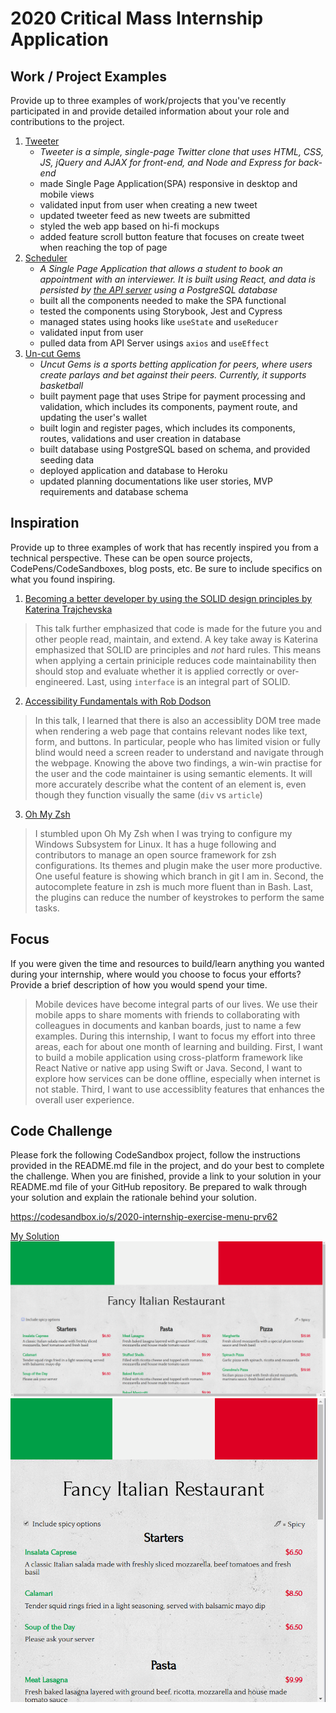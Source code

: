 # 2020 Critical Mass Internship Application

## Work / Project Examples

Provide up to three examples of work/projects that you've recently participated in and provide detailed information about your role and contributions to the project.
1. [Tweeter](https://github.com/Michael-Xie/tweeter)
    * *Tweeter is a simple, single-page Twitter clone that uses HTML, CSS, JS, jQuery and AJAX for front-end, and Node and Express for back-end*
    * made Single Page Application(SPA) responsive in desktop and mobile views
    * validated input from user when creating a new tweet
    * updated tweeter feed as new tweets are submitted
    * styled the web app based on hi-fi mockups
    * added feature scroll button feature that focuses on create tweet when reaching the top of page
2. [Scheduler](https://github.com/Michael-Xie/scheduler)
    * *A Single Page Application that allows a student to book an appointment with an interviewer. It is built using React, and data is persisted by [the API server](https://github.com/Michael-Xie/scheduler-api) using a PostgreSQL database* 
    * built all the components needed to make the SPA functional
    * tested the components using Storybook, Jest and Cypress
    * managed states using hooks like `useState` and `useReducer`
    * validated input from user
    * pulled data from API Server usings `axios` and `useEffect`
3. [Un-cut Gems](https://github.com/pizzani/uncut-gems-client)
    * *Uncut Gems is a sports betting application for peers, where users create parlays and bet against their peers. Currently, it supports basketball*
    * built payment page that uses Stripe for payment processing and validation, which includes its components, payment route, and updating the user's wallet
    * built login and register pages, which includes its components, routes, validations and user creation in database
    * built database using PostgreSQL based on schema, and provided seeding data
    * deployed application and database to Heroku
    * updated planning documentations like user stories, MVP requirements and database schema

## Inspiration

Provide up to three examples of work that has recently inspired you from a technical perspective. These can be open source projects, CodePens/CodeSandboxes, blog posts, etc. Be sure to include specifics on what you found inspiring.
1. [Becoming a better developer by using the SOLID design principles by Katerina Trajchevska](https://www.youtube.com/watch?v=rtmFCcjEgEw)
> This talk further emphasized that code is made for the future you and other people read, maintain, and extend. A key take away is Katerina emphasized that SOLID are principles and *not* hard rules. This means when applying a certain priniciple reduces code maintainability then should stop and evaluate whether it is applied correctly or over-engineered. Last, using `interface` is an integral part of SOLID.
2. [Accessibility Fundamentals with Rob Dodson](https://www.youtube.com/watch?v=z8xUCzToff8)
> In this talk, I learned that there is also an accessiblity DOM tree made when rendering a web page that contains relevant nodes like text, form, and buttons. In particular, people who has limited vision or fully blind would need a screen reader to understand and navigate through the webpage. Knowing the above two findings, a win-win practise for the user and the code maintainer is using semantic elements. It will more accurately describe what the content of an element is, even though they function visually the same (`div` vs `article`)
3. [Oh My Zsh](https://ohmyz.sh/)
> I stumbled upon Oh My Zsh when I was trying to configure my Windows Subsystem for Linux. It has a huge following and contributors to manage an open source framework for zsh configurations. Its themes and plugin make the user more productive. One useful feature is showing which branch in git I am in. Second, the autocomplete feature in zsh is much more fluent than in Bash. Last, the plugins can reduce the number of keystrokes to perform the same tasks.
## Focus

If you were given the time and resources to build/learn anything you wanted during your internship, where would you choose to focus your efforts? Provide a brief description of how you would spend your time.
> Mobile devices have become integral parts of our lives. We use their mobile apps to share moments with friends to collaborating with colleagues in documents and kanban boards, just to name a few examples. During this internship, I want to focus my effort into three areas, each for about one month of learning and building. First, I want to build a mobile application using cross-platform framework like React Native or native app using Swift or Java. Second, I want to explore how services can be done offline, especially when internet is not stable. Third, I want to use accessiblity features that enhances the overall user experience.

## Code Challenge

Please fork the following CodeSandbox project, follow the instructions provided in the README.md file in the project, and do your best to complete the challenge. When you are finished, provide a link to your solution in your README.md file of your GitHub repository. Be prepared to walk through your solution and explain the rationale behind your solution.

https://codesandbox.io/s/2020-internship-exercise-menu-prv62

[My Solution](https://codesandbox.io/s/2020-internship-exercise-menu-onimd)
![Desktop/Tablet View](https://github.com/Michael-Xie/2020_CriticalMass_InternshipApplication/blob/master/docs/desktop-tablet-view.png)
![Mobile View](https://github.com/Michael-Xie/2020_CriticalMass_InternshipApplication/blob/master/docs/mobile-view.png)
